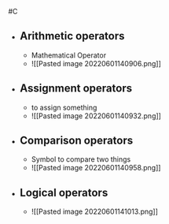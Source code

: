  #C   

-   ## Arithmetic operators
	- Mathematical Operator
	- ![[Pasted image 20220601140906.png]]
-   ## Assignment operators
	- to assign something
	- ![[Pasted image 20220601140932.png]]
-   ## Comparison operators
	- Symbol to compare two things
	- ![[Pasted image 20220601140958.png]]
-   ## Logical operators
	- ![[Pasted image 20220601141013.png]]